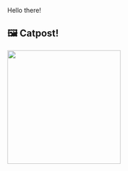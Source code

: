 Hello there!



## 🖼️ Catpost!

<sub>
    <img src="https://cdn2.thecatapi.com/images/3hs.jpg" height="256">
</sub>

